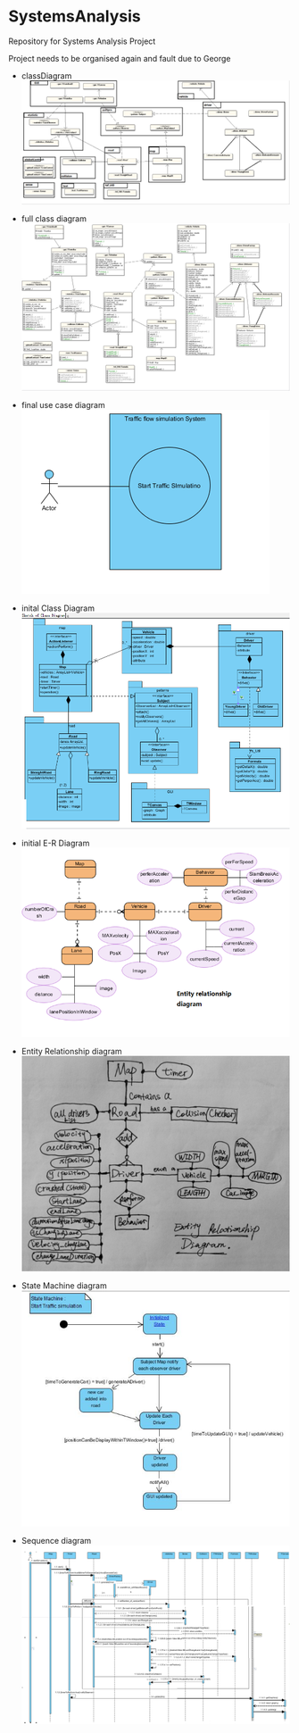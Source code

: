 # SystemsAnalysis
Repository for Systems Analysis Project

Project needs to be organised again and fault due to George

+ classDiagram 
 ![classDiagram](/DocumentAll/diagrams/packageDiagram_.png)

+ full class diagram 
 ![full class diagram ](/DocumentAll/diagrams/fullClassDiagram.png)
 
+ final use case diagram 
 ![initial use case diagram ](/DocumentAll/diagrams/use_case.png)
  
+ inital Class Diagram
 ![initial class diagram ](/DocumentAll/diagrams/initalClassDIagram.png)
 
 
+ initial E-R Diagram
 ![initialERDiagram](/DocumentAll/diagrams/initialERDiagram.png)
 
 
+ Entity Relationship diagram 
 ![Entity Relationship diagram](/DocumentAll/diagrams/ER_Diagram.jpg)

 
+ State Machine diagram 
 ![Entity Relationship diagram](/DocumentAll/diagrams/stateMachine_.jpg)
 
 
+ Sequence  diagram 
 ![Entity Relationship diagram](/DocumentAll/diagrams/sequence%20Diagram.png)
 
 
